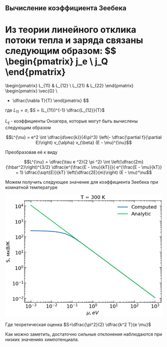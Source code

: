 ## Вычисление коэффициента Зеебека

Из теории линейного отклика потоки тепла и заряда связаны следующим образом:
$$
\begin{pmatrix} 
 j_e \\ j_Q \end{pmatrix}
 =
  \begin{pmatrix}
   L_{11} & L_{12} \\
   L_{21} & L_{22} 
  \end{pmatrix}
  \begin{pmatrix}
   \vec{G} \\
   - \dfrac{\nabla T}{T}
  \end{pmatrix}
$$

где $L_{11} = \sigma$, $S = (L_{11})^{-1} \dfrac{L_{12}}{T}$

$L_{ij}$ - коэффициенты Онзагера, которые могут быть вычислены следующим образом

$$L^{\nu} = e^2 \int \dfrac{d\vec{k}}{4\pi^3} \left(- \dfrac{\partial f}{\partial E}\right) v_{\alpha} v_{\beta} (E - \mu)^{\nu}$$

Преобразовав её к виду

$$L^{\nu} = \dfrac{\tau e ^2}{2 \pi ^2} \int \left(\dfrac{2m}{\hbar^2}\right)^{3/2} \dfrac{e^{\frac{E - \mu}{kT}}}{ e^{\frac{E - \mu}{kT}} + 1} \dfrac{\sqrt{E}}{kT} \left(\dfrac{2E}{m}\right) (E - \mu)^\nu$$

Можем получить следующее значение для коэффициента Зеебека при комнатной температуре

![](./images/S_mu.png)

Где теоретическая оценка $S=\dfrac{\pi^2}{2} \dfrac{k^2 T}{e \mu}$

Как можно заметить, достаточно сильные отклонения наблюдаются при низких значениях химпотенциала.